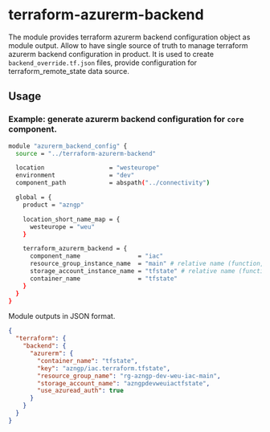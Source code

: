 # terraform-azurerm-backend

The module provides terraform azurerm backend configuration object as module output. Allow to have single source of truth to manage terraform azurerm backend configuration in product. 
It is used to create `backend_override.tf.json` files, provide configuration for terraform_remote_state data source.

## Usage

### Example: generate azurerm backend configuration for `core` component.

```bash
module "azurerm_backend_config" {
  source = "../terraform-azurerm-backend"

  location                  = "westeurope"
  environment               = "dev"
  component_path            = abspath("../connectivity")

  global = {
    product = "azngp"

    location_short_name_map = {
      westeurope = "weu"
    }

    terraform_azurerm_backend = {
      component_name                = "iac"
      resource_group_instance_name  = "main" # relative name (function, role name) of resource group where storage account is located.
      storage_account_instance_name = "tfstate" # relative name (function, role name) of storage account.
      container_name                = "tfstate"
    }
  }
}
```

Module outputs in JSON format.
```json
{
  "terraform": {
    "backend": {
      "azurerm": {
        "container_name": "tfstate",
        "key": "azngp/iac.terraform.tfstate",
        "resource_group_name": "rg-azngp-dev-weu-iac-main",
        "storage_account_name": "azngpdevweuiactfstate",
        "use_azuread_auth": true
      }
    }
  }
}
```
